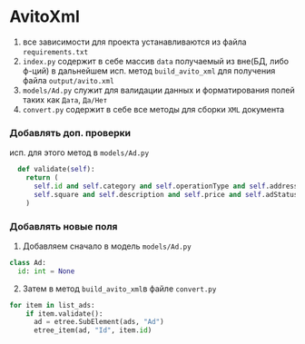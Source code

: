 # AvitoXml

1. все зависимости для проекта устанавливаются из файла `requirements.txt`
2. `index.py` содержит в себе массив `data` получаемый из вне(БД, либо ф-ций) 
в дальнейшем исп. метод `build_avito_xml` для получения файла `output/avito.xml`
3. `models/Ad.py` служит для валидации данных и форматирования полей таких как `Дата`, 
`Да/Нет`
4. `convert.py` содержит в себе все методы для сборки `XML` документа


### Добавлять доп. проверки
исп. для этого метод в `models/Ad.py`
```python
  def validate(self):
    return (
      self.id and self.category and self.operationType and self.address and
      self.square and self.description and self.price and self.adStatus
    )
``` 

### Добавлять новые поля
1. Добавляем сначало в модель `models/Ad.py`
```python
class Ad:
  id: int = None
```

2. Затем в метод `build_avito_xml`в файле `convert.py` 
```python
for item in list_ads:
    if item.validate():
      ad = etree.SubElement(ads, "Ad")
      etree_item(ad, "Id", item.id)
```